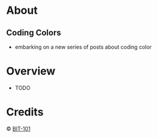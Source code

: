 

# About


## Coding Colors

-   embarking on a new series of posts about coding color


# Overview

-   TODO


# Credits

© [BIT-101](https://www.bit-101.com/blog/2023/02/coding-color-01/)

